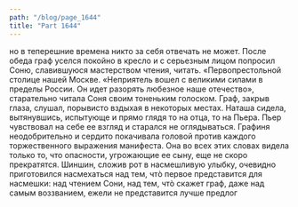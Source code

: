 ```yaml
---
path: "/blog/page_1644"
title: "Part 1644"
---
```


 но в теперешние времена никто за себя отвечать не может.
После обеда граф уселся покойно в кресло и с серьезным лицом попросил Соню, славившуюся мастерством чтения, читать.
«Первопрестольной столице нашей Москве.
«Неприятель вошел с великими силами в пределы России. Он идет разорять любезное наше отечество», старательно читала Соня своим тоненьким голоском. Граф, закрыв глаза, слушал, порывисто вздыхая в некоторых местах.
Наташа сидела, вытянувшись, испытующе и прямо глядя то на отца, то на Пьера.
Пьер чувствовал на себе ее взгляд и старался не оглядываться. Графиня неодобрительно и сердито покачивала головой против каждого торжественного выражения манифеста. Она во всех этих словах видела только то, что опасности, угрожающие ее сыну, еще не скоро прекратятся. Шиншин, сложив рот в насмешливую улыбку, очевидно приготовился насмехаться над тем, чтò первое представится для насмешки: над чтением Сони, над тем, чтò скажет граф, даже над самым воззванием, ежели не представится лучше предлог

